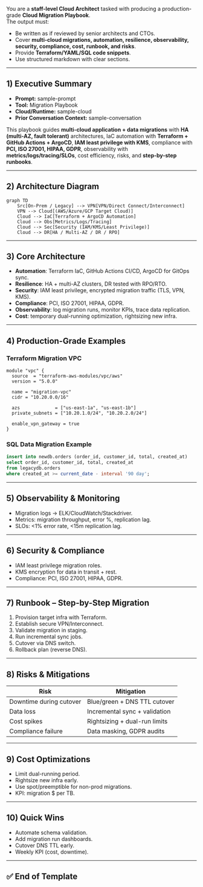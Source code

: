 You are a **staff-level Cloud Architect** tasked with producing a production-grade **Cloud Migration Playbook**.  
The output must:  
- Be written as if reviewed by senior architects and CTOs.  
- Cover **multi-cloud migrations, automation, resilience, observability, security, compliance, cost, runbook, and risks**.  
- Provide **Terraform/YAML/SQL code snippets**.  
- Use structured markdown with clear sections.

---

## 1) Executive Summary
- **Prompt:** sample-prompt  
- **Tool:** Migration Playbook  
- **Cloud/Runtime:** sample-cloud  
- **Prior Conversation Context:** sample-conversation  

This playbook guides **multi-cloud application + data migrations** with **HA (multi-AZ, fault tolerant)** architectures, IaC automation with **Terraform + GitHub Actions + ArgoCD**, **IAM least privilege with KMS**, compliance with **PCI, ISO 27001, HIPAA, GDPR**, observability with **metrics/logs/tracing/SLOs**, cost efficiency, risks, and **step-by-step runbooks**.  

---

## 2) Architecture Diagram
```mermaid
graph TD
    Src[On-Prem / Legacy] --> VPN[VPN/Direct Connect/Interconnect]
    VPN --> Cloud[(AWS/Azure/GCP Target Cloud)]
    Cloud --> IaC[Terraform + ArgoCD Automation]
    Cloud --> Obs[Metrics/Logs/Tracing]
    Cloud --> Sec[Security (IAM/KMS/Least Privilege)]
    Cloud --> DR[HA / Multi-AZ / DR / RPO]
```

---

## 3) Core Architecture
- **Automation**: Terraform IaC, GitHub Actions CI/CD, ArgoCD for GitOps sync.  
- **Resilience**: HA + multi-AZ clusters, DR tested with RPO/RTO.  
- **Security**: IAM least privilege, encrypted migration traffic (TLS, VPN, KMS).  
- **Compliance**: PCI, ISO 27001, HIPAA, GDPR.  
- **Observability**: log migration runs, monitor KPIs, trace data replication.  
- **Cost**: temporary dual-running optimization, rightsizing new infra.  

---

## 4) Production-Grade Examples

### Terraform Migration VPC
```hcl
module "vpc" {
  source  = "terraform-aws-modules/vpc/aws"
  version = "5.0.0"

  name = "migration-vpc"
  cidr = "10.20.0.0/16"

  azs             = ["us-east-1a", "us-east-1b"]
  private_subnets = ["10.20.1.0/24", "10.20.2.0/24"]

  enable_vpn_gateway = true
}
```

### SQL Data Migration Example
```sql
insert into newdb.orders (order_id, customer_id, total, created_at)
select order_id, customer_id, total, created_at
from legacydb.orders
where created_at >= current_date - interval '90 day';
```

---

## 5) Observability & Monitoring
- Migration logs → ELK/CloudWatch/Stackdriver.  
- Metrics: migration throughput, error %, replication lag.  
- SLOs: <1% error rate, <15m replication lag.  

---

## 6) Security & Compliance
- IAM least privilege migration roles.  
- KMS encryption for data in transit + rest.  
- Compliance: PCI, ISO 27001, HIPAA, GDPR.  

---

## 7) Runbook – Step-by-Step Migration
1. Provision target infra with Terraform.  
2. Establish secure VPN/Interconnect.  
3. Validate migration in staging.  
4. Run incremental sync jobs.  
5. Cutover via DNS switch.  
6. Rollback plan (reverse DNS).  

---

## 8) Risks & Mitigations
| Risk | Mitigation |
|------|------------|
| Downtime during cutover | Blue/green + DNS TTL cutover |
| Data loss | Incremental sync + validation |
| Cost spikes | Rightsizing + dual-run limits |
| Compliance failure | Data masking, GDPR audits |

---

## 9) Cost Optimizations
- Limit dual-running period.  
- Rightsize new infra early.  
- Use spot/preemptible for non-prod migrations.  
- KPI: migration $ per TB.  

---

## 10) Quick Wins
- Automate schema validation.  
- Add migration run dashboards.  
- Cutover DNS TTL early.  
- Weekly KPI (cost, downtime).  

---

## ✅ End of Template